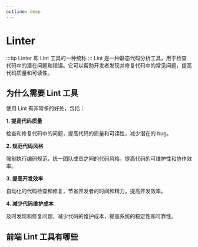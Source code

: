```yaml
---
outline: deep
---
```


# Linter
:::tip
Linter 即 Lint 工具的一种统称
:::
Lint 是一种静态代码分析工具，用于检查代码中的潜在问题和错误。它可以帮助开发者发现并修复代码中的常见问题，提高代码质量和可读性。

## 为什么需要 Lint 工具

使用 Lint 有非常多的好处，包括：

**1. 提高代码质量**

检查和修复代码中的问题，提高代码的质量和可读性，减少潜在的 bug。

**2. 规范代码风格**

强制执行编码规范，统一团队成员之间的代码风格，提高代码的可维护性和协作效率。

**3. 提高开发效率**

自动化的代码检查和修复，节省开发者的时间和精力，提高开发效率。

**4. 减少代码维护成本**

及时发现和修复问题，减少代码的维护成本，提高系统的稳定性和可靠性。

## 前端 Lint 工具有哪些